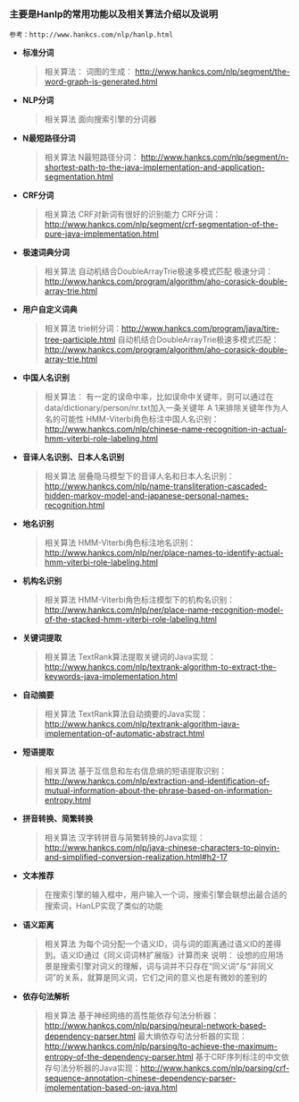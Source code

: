 ### 主要是Hanlp的常用功能以及相关算法介绍以及说明
    参考：http://www.hankcs.com/nlp/hanlp.html
- **标准分词**
    > 相关算法：
        词图的生成： http://www.hankcs.com/nlp/segment/the-word-graph-is-generated.html
- **NLP分词**
    >相关算法
        面向搜索引擎的分词器
- **N最短路径分词**
    >相关算法
        N最短路径分词： http://www.hankcs.com/nlp/segment/n-shortest-path-to-the-java-implementation-and-application-segmentation.html
- **CRF分词**
    >相关算法
        CRF对新词有很好的识别能力
        CRF分词：http://www.hankcs.com/nlp/segment/crf-segmentation-of-the-pure-java-implementation.html
- **极速词典分词**
    >相关算法
        自动机结合DoubleArrayTrie极速多模式匹配
        极速分词：http://www.hankcs.com/program/algorithm/aho-corasick-double-array-trie.html
- **用户自定义词典**
    >相关算法
        trie树分词：http://www.hankcs.com/program/java/tire-tree-participle.html
        自动机结合DoubleArrayTrie极速多模式匹配：http://www.hankcs.com/program/algorithm/aho-corasick-double-array-trie.html
- **中国人名识别**
    >相关算法：
        有一定的误命中率，比如误命中关键年，则可以通过在data/dictionary/person/nr.txt加入一条关键年 A 1来排除关键年作为人名的可能性
        HMM-Viterbi角色标注中国人名识别：http://www.hankcs.com/nlp/chinese-name-recognition-in-actual-hmm-viterbi-role-labeling.html
- **音译人名识别、日本人名识别**
    >相关算法
        层叠隐马模型下的音译人名和日本人名识别：http://www.hankcs.com/nlp/name-transliteration-cascaded-hidden-markov-model-and-japanese-personal-names-recognition.html
- **地名识别**
    >相关算法
        HMM-Viterbi角色标注地名识别：http://www.hankcs.com/nlp/ner/place-names-to-identify-actual-hmm-viterbi-role-labeling.html
- **机构名识别**
    >相关算法
        HMM-Viterbi角色标注模型下的机构名识别：http://www.hankcs.com/nlp/ner/place-name-recognition-model-of-the-stacked-hmm-viterbi-role-labeling.html
- **关键词提取**
    >相关算法
        TextRank算法提取关键词的Java实现：http://www.hankcs.com/nlp/textrank-algorithm-to-extract-the-keywords-java-implementation.html
- **自动摘要**
    >相关算法
        TextRank算法自动摘要的Java实现：http://www.hankcs.com/nlp/textrank-algorithm-java-implementation-of-automatic-abstract.html
- **短语提取**
    >相关算法
        基于互信息和左右信息熵的短语提取识别：http://www.hankcs.com/nlp/extraction-and-identification-of-mutual-information-about-the-phrase-based-on-information-entropy.html
- **拼音转换、简繁转换**
    >相关算法
        汉字转拼音与简繁转换的Java实现：http://www.hankcs.com/nlp/java-chinese-characters-to-pinyin-and-simplified-conversion-realization.html#h2-17
- **文本推荐**
    >在搜索引擎的输入框中，用户输入一个词，搜索引擎会联想出最合适的搜索词，HanLP实现了类似的功能
- **语义距离**
    >相关算法
        为每个词分配一个语义ID，词与词的距离通过语义ID的差得到。语义ID通过《同义词词林扩展版》计算而来
    >说明：
        设想的应用场景是搜索引擎对词义的理解，词与词并不只存在“同义词”与“非同义词”的关系，就算是同义词，它们之间的意义也是有微妙的差别的
- **依存句法解析**
    >相关算法
        基于神经网络的高性能依存句法分析器：http://www.hankcs.com/nlp/parsing/neural-network-based-dependency-parser.html
        最大熵依存句法分析器的实现：http://www.hankcs.com/nlp/parsing/to-achieve-the-maximum-entropy-of-the-dependency-parser.html
        基于CRF序列标注的中文依存句法分析器的Java实现：http://www.hankcs.com/nlp/parsing/crf-sequence-annotation-chinese-dependency-parser-implementation-based-on-java.html
